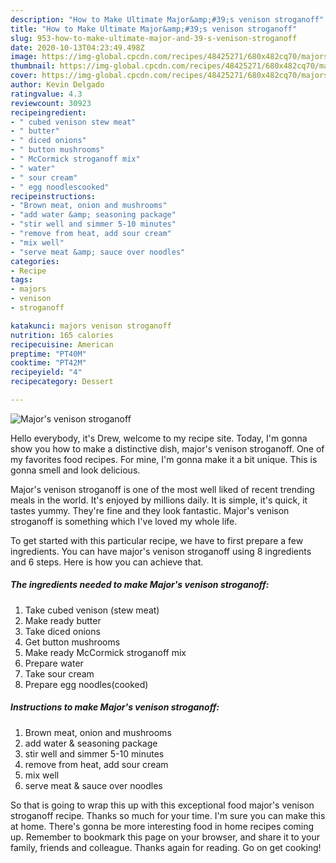 ```yaml
---
description: "How to Make Ultimate Major&amp;#39;s venison stroganoff"
title: "How to Make Ultimate Major&amp;#39;s venison stroganoff"
slug: 953-how-to-make-ultimate-major-and-39-s-venison-stroganoff
date: 2020-10-13T04:23:49.498Z
image: https://img-global.cpcdn.com/recipes/48425271/680x482cq70/majors-venison-stroganoff-recipe-main-photo.jpg
thumbnail: https://img-global.cpcdn.com/recipes/48425271/680x482cq70/majors-venison-stroganoff-recipe-main-photo.jpg
cover: https://img-global.cpcdn.com/recipes/48425271/680x482cq70/majors-venison-stroganoff-recipe-main-photo.jpg
author: Kevin Delgado
ratingvalue: 4.3
reviewcount: 30923
recipeingredient:
- " cubed venison stew meat"
- " butter"
- " diced onions"
- " button mushrooms"
- " McCormick stroganoff mix"
- " water"
- " sour cream"
- " egg noodlescooked"
recipeinstructions:
- "Brown meat, onion and mushrooms"
- "add water &amp; seasoning package"
- "stir well and simmer 5-10 minutes"
- "remove from heat, add sour cream"
- "mix well"
- "serve meat &amp; sauce over noodles"
categories:
- Recipe
tags:
- majors
- venison
- stroganoff

katakunci: majors venison stroganoff 
nutrition: 165 calories
recipecuisine: American
preptime: "PT40M"
cooktime: "PT42M"
recipeyield: "4"
recipecategory: Dessert

---
```



![Major&#39;s venison stroganoff](https://img-global.cpcdn.com/recipes/48425271/680x482cq70/majors-venison-stroganoff-recipe-main-photo.jpg)

Hello everybody, it's Drew, welcome to my recipe site. Today, I'm gonna show you how to make a distinctive dish, major&#39;s venison stroganoff. One of my favorites food recipes. For mine, I'm gonna make it a bit unique. This is gonna smell and look delicious.



Major&#39;s venison stroganoff is one of the most well liked of recent trending meals in the world. It's enjoyed by millions daily. It is simple, it's quick, it tastes yummy. They're fine and they look fantastic. Major&#39;s venison stroganoff is something which I've loved my whole life.


To get started with this particular recipe, we have to first prepare a few ingredients. You can have major&#39;s venison stroganoff using 8 ingredients and 6 steps. Here is how you can achieve that.

<!--inarticleads1-->

##### The ingredients needed to make Major&#39;s venison stroganoff:

1. Take  cubed venison (stew meat)
1. Make ready  butter
1. Take  diced onions
1. Get  button mushrooms
1. Make ready  McCormick stroganoff mix
1. Prepare  water
1. Take  sour cream
1. Prepare  egg noodles(cooked)




<!--inarticleads2-->

##### Instructions to make Major&#39;s venison stroganoff:

1. Brown meat, onion and mushrooms
1. add water &amp; seasoning package
1. stir well and simmer 5-10 minutes
1. remove from heat, add sour cream
1. mix well
1. serve meat &amp; sauce over noodles




So that is going to wrap this up with this exceptional food major&#39;s venison stroganoff recipe. Thanks so much for your time. I'm sure you can make this at home. There's gonna be more interesting food in home recipes coming up. Remember to bookmark this page on your browser, and share it to your family, friends and colleague. Thanks again for reading. Go on get cooking!
